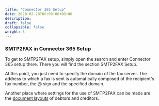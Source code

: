 ```yaml
---
title: "Connector 365 Setup"
date: 2020-02-28T00:00:00+09:00
description: 
draft: false
collapsible: false
weight: 3
---
```

### SMTP2FAX in Connector 365 Setup 

To get to SMTP2FAX setup, simply open the search and enter Connector 365 setup there. There you will find the section SMTP2FAX Setup. 

At this point, you just need to specify the domain of the fax server. The address to which a fax is sent is automatically composed of the recipient's fax number, the @ sign and the specified domain. 

Another place where settings for the use of SMTP2FAX can be made are the [document layouts](en-us/apps/smtp2fax/first-steps/setup/doclayout/) of debtors and creditors. 